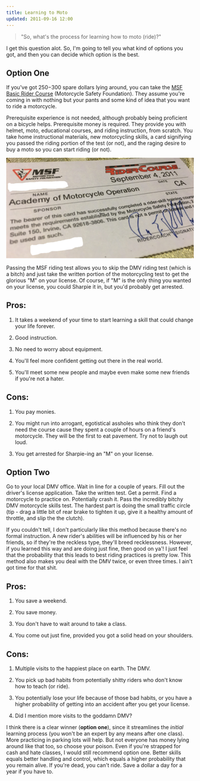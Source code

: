 ```yaml
---
title: Learning to Moto
updated: 2011-09-16 12:00
---
```


> "So, what's the process for learning how to moto (ride)?"

I get this question alot. So, I'm going to tell you what kind of options you got, and then you can decide which option is the best.

<div class="divider"></div>

## Option One 

If you've got $250-$300 spare dollars lying around, you can take the [MSF Basic Rider Course](http://www.msf-usa.org/brc.aspx) (Motorcycle Safety Foundation). They assume you're coming in with nothing but your pants and some kind of idea that you want to ride a motorcycle. 

Prerequisite experience is not needed, although probably being proficient on a bicycle helps. Prerequisite money is required. They provide you with helmet, moto, educational courses, and riding instruction, from scratch. You take home instructional materials, new motorcycling skills, a card signifying you passed the riding portion of the test (or not), and the raging desire to buy a moto so you can start riding (or not). 

<div class="divider"></div>

![msf_card](https://raw.githubusercontent.com/frankchen07/that-moto-guy/gh-pages/images/blog/071316_msf_card_courtesy_fc.png)

<div class="divider"></div>

Passing the MSF riding test allows you to skip the DMV riding test (which is a bitch) and just take the written portion of the motorcycling test to get the glorious "M" on your license. Of course, if "M" is the only thing you wanted on your license, you could Sharpie it in, but you'd probably get arrested.

## Pros: 

1. It takes a weekend of your time to start learning a skill that could change your life forever. 

2. Good instruction. 

3. No need to worry about equipment.

4. You'll feel more confident getting out there in the real world.

5. You'll meet some new people and maybe even make some new friends if you're not a hater. 

## Cons: 

1. You pay monies. 

2. You might run into arrogant, egotistical assholes who think they don't need the course cause they spent a couple of hours on a friend's motorcycle. They will be the first to eat pavement. Try not to laugh out loud.

3. You get arrested for Sharpie-ing an "M" on your license. 

<div class="divider"></div>

## Option Two 

Go to your local DMV office. Wait in line for a couple of years. Fill out the driver's license application. Take the written test. Get a permit. Find a motorcycle to practice on. Potentially crash it. Pass the incredibly bitchy DMV motorcycle skills test. The hardest part is doing the small traffic circle (tip - drag a little bit of rear brake to tighten it up, give it a healthy amount of throttle, and slip the the clutch).

If you couldn't tell, I don't particularly like this method because there's no formal instruction. A new rider's abilities will be influenced by his or her friends, so if they're the reckless type, they'll breed recklessness. However, if you learned this way and are doing just fine, then good on ya'! I just feel that the probability that this leads to best riding practices is pretty low. This method also makes you deal with the DMV twice, or even three times. I ain't got time for that shit.  

## Pros:

1. You save a weekend.

2. You save money.

3. You don't have to wait around to take a class.

4. You come out just fine, provided you got a solid head on your shoulders.

## Cons:

1. Multiple visits to the happiest place on earth. The DMV.

2. You pick up bad habits from potentially shitty riders who don't know how to teach (or ride).

3. You potentially lose your life because of those bad habits, or you have a higher probability of getting into an accident after you get your license.

4. Did I mention more visits to the goddamn DMV?

I think there is a clear winner (**option one**), since it streamlines the *initial* learning process (you won't be an expert by any means after one class). More practicing in parking lots will help. But not everyone has money lying around like that too, so choose your poison. Even if you're strapped for cash and hate classes, I would still recommend option one. Better skills equals better handling and control, which equals a higher probability that you remain alive. If you're dead, you can't ride. Save a dollar a day for a year if you have to.